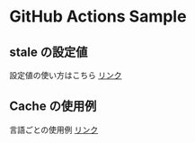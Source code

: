 # GitHub Actions Sample

## stale の設定値

設定値の使い方はこちら [リンク](https://github.com/actions/stale/blob/main/action.yml)

## Cache の使用例

言語ごとの使用例 [リンク](https://github.com/actions/cache/blob/master/examples.md)
